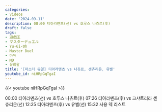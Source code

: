 ```yaml
---
categories:
- videos
date: '2024-09-11'
description: 00:00 티아라멘츠(선) vs 호루스 나츄르(후)
draft: false
tags:
- 遊戯王
- マスターデュエル
- Yu-Gi-Oh
- Master Duel
- 마듀
- MD
- 유희왕
title: '[마스터 듀얼] 티아라멘츠 vs 나츄르, 센츄리온, 유벨'
youtube_id: niHRpGqTgaI
---
```



{{< youtube niHRpGqTgaI >}}

00:00 티아라멘츠(선) vs 호루스 나츄르(후)
07:26 티아라멘츠(후) vs 크샤트리라 센츄리온(선)
12:25 티아라멘츠(후) vs 유벨(선)
15:32 사용 덱 리스트